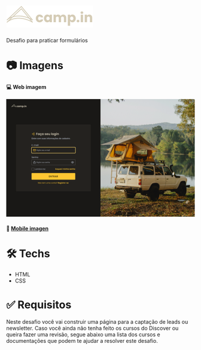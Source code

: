 # ![](asstes/logo.svg)
Desafio para praticar formulários

# :camera: Imagens
#### :computer: Web imagem
 ![](asstes/web-dark-yellow.png)

#### :iphone: [Mobile imagen](./asstes/mobile-dark-yellow.png)

# :hammer_and_wrench: Techs
* HTML
* CSS

# :white_check_mark: Requisitos
Neste desafio você vai construir uma página para a captação de leads ou newsletter. Caso você ainda não tenha feito os cursos do Discover ou queira fazer uma revisão, segue abaixo uma lista dos cursos e documentações que podem te ajudar a resolver este desafio.

